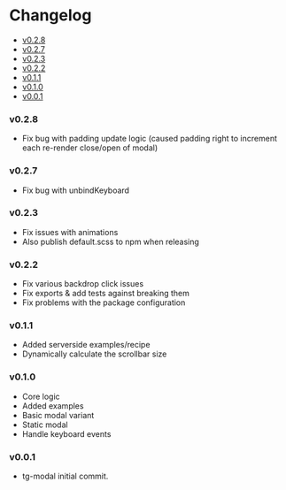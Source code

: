 <!-- START doctoc generated TOC please keep comment here to allow auto update -->
<!-- DON'T EDIT THIS SECTION, INSTEAD RE-RUN doctoc TO UPDATE -->
# Changelog

- [v0.2.8](#v028)
- [v0.2.7](#v027)
- [v0.2.3](#v023)
- [v0.2.2](#v022)
- [v0.1.1](#v011)
- [v0.1.0](#v010)
- [v0.0.1](#v001)

<!-- END doctoc generated TOC please keep comment here to allow auto update -->

### v0.2.8

  * Fix bug with padding update logic (caused padding right to increment each re-render close/open of modal)

### v0.2.7

  * Fix bug with unbindKeyboard

### v0.2.3

  * Fix issues with animations
  * Also publish default.scss to npm when releasing

### v0.2.2

  * Fix various backdrop click issues
  * Fix exports & add tests against breaking them
  * Fix problems with the package configuration

### v0.1.1

  * Added serverside examples/recipe
  * Dynamically calculate the scrollbar size

### v0.1.0

  * Core logic
  * Added examples
  * Basic modal variant
  * Static modal
  * Handle keyboard events

### v0.0.1

  * tg-modal initial commit.
